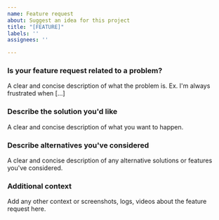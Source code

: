 ```yaml
---
name: Feature request
about: Suggest an idea for this project
title: "[FEATURE]"
labels: ''
assignees: ''

---
```




###  Is your feature request related to a problem?

A clear and concise description of what the problem is. Ex. I'm always frustrated when [...]

### Describe the solution you'd like

A clear and concise description of what you want to happen.

### Describe alternatives you've considered

A clear and concise description of any alternative solutions or features you've considered.

### Additional context

Add any other context or screenshots, logs, videos about the feature request here.
